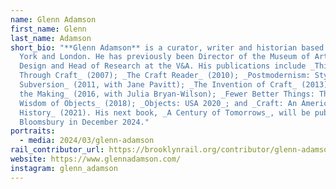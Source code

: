 ```yaml
---
name: Glenn Adamson
first_name: Glenn
last_name: Adamson
short_bio: "**Glenn Adamson** is a curator, writer and historian based in New
  York and London. He has previously been Director of the Museum of Arts and
  Design and Head of Research at the V&A. His publications include _Thinking
  Through Craft_ (2007); _The Craft Reader_ (2010); _Postmodernism: Style and
  Subversion_ (2011, with Jane Pavitt); _The Invention of Craft_ (2013); _Art in
  the Making_ (2016, with Julia Bryan-Wilson); _Fewer Better Things: The Hidden
  Wisdom of Objects_ (2018); _Objects: USA 2020_; and _Craft: An American
  History_ (2021). His next book, _A Century of Tomorrows_, will be published by
  Bloomsbury in December 2024."
portraits:
  - media: 2024/03/glenn-adamson
rail_contributor_url: https://brooklynrail.org/contributor/glenn-adamson
website: https://www.glennadamson.com/
instagram: glenn_adamson
---
```

